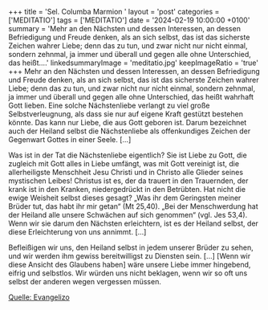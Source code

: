 +++
title = 'Sel. Columba Marmion  '
layout = 'post'
categories = ['MEDITATIO']
tags = ['MEDITATIO']
date = '2024-02-19 10:00:00 +0100'
summary = 'Mehr an den Nächsten und dessen Interessen, an dessen Befriedigung und Freude denken, als an sich selbst, das ist das sicherste Zeichen wahrer Liebe; denn das zu tun, und zwar nicht nur nicht einmal, sondern zehnmal, ja immer und überall und gegen alle ohne Unterschied, das heißt....'
linkedsummaryImage = 'meditatio.jpg'
keepImageRatio = 'true'
+++
Mehr an den Nächsten und dessen Interessen, an dessen Befriedigung und Freude denken, als an sich selbst, das ist das sicherste Zeichen wahrer Liebe; denn das zu tun, und zwar nicht nur nicht einmal, sondern zehnmal, ja immer und überall und gegen alle ohne Unterschied, das heißt wahrhaft Gott lieben.<!--more--> Eine solche Nächstenliebe verlangt zu viel große Selbstverleugnung, als dass sie nur auf eigene Kraft gestützt bestehen könnte. Das kann nur Liebe, die aus Gott geboren ist. Darum bezeichnet auch der Heiland selbst die Nächstenliebe als offenkundiges Zeichen der Gegenwart Gottes in einer Seele. […]

Was ist in der Tat die Nächstenliebe eigentlich? Sie ist Liebe zu Gott, die zugleich mit Gott alles in Liebe umfängt, was mit Gott vereinigt ist, die allerheiligste Menschheit Jesu Christi und in Christo alle Glieder seines mystischen Leibes! Christus ist es, der da trauert in den Trauernden, der krank ist in den Kranken, niedergedrückt in den Betrübten. Hat nicht die ewige Weisheit selbst dieses gesagt? „Was ihr dem Geringsten meiner Brüder tut, das habt ihr mir getan“ (Mt 25,40). „Bei der Menschwerdung hat der Heiland alle unsere Schwächen auf sich genommen“ (vgl. Jes 53,4). Wenn wir sie darum den Nächsten erleichtern, ist es der Heiland selbst, der diese Erleichterung von uns annimmt. […]

Befleißigen wir uns, den Heiland selbst in jedem unserer Brüder zu sehen, und wir werden ihm gewiss bereitwilligst zu Diensten sein. […] [Wenn wir diese Ansicht des Glaubens haben] wäre unsere Liebe immer hingebend, eifrig und selbstlos. Wir würden uns nicht beklagen, wenn wir so oft uns selbst der anderen wegen vergessen müssen.






[Quelle: Evangelizo](https://evangeliumtagfuertag.org/DE/gospel)
